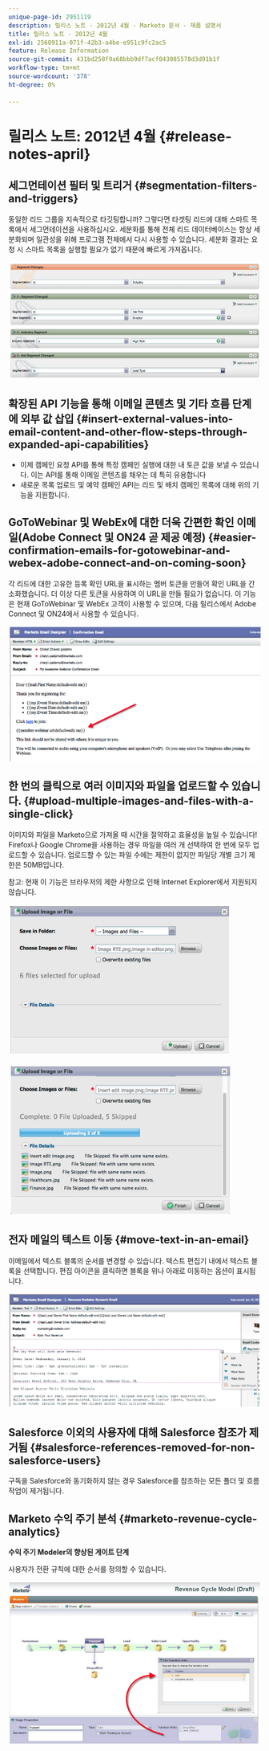 ```yaml
---
unique-page-id: 2951119
description: 릴리스 노트 - 2012년 4월 - Marketo 문서 - 제품 설명서
title: 릴리스 노트 - 2012년 4월
exl-id: 2568911a-071f-42b3-a4be-e951c9fc2ac5
feature: Release Information
source-git-commit: 431bd258f9a68bbb9df7acf043085578d3d91b1f
workflow-type: tm+mt
source-wordcount: '378'
ht-degree: 0%

---
```


# 릴리스 노트: 2012년 4월 {#release-notes-april}

## 세그먼테이션 필터 및 트리거 {#segmentation-filters-and-triggers}

동일한 리드 그룹을 지속적으로 타깃팅합니까? 그렇다면 타겟팅 리드에 대해 스마트 목록에서 세그먼테이션을 사용하십시오. 세분화를 통해 전체 리드 데이터베이스는 항상 세분화되며 일관성을 위해 프로그램 전체에서 다시 사용할 수 있습니다. 세분화 결과는 요청 시 스마트 목록을 실행할 필요가 없기 때문에 빠르게 가져옵니다.

![](assets/image2014-9-23-10-3a3-3a57.png)

## 확장된 API 기능을 통해 이메일 콘텐츠 및 기타 흐름 단계에 외부 값 삽입 {#insert-external-values-into-email-content-and-other-flow-steps-through-expanded-api-capabilities}

* 이제 캠페인 요청 API를 통해 특정 캠페인 실행에 대한 내 토큰 값을 보낼 수 있습니다. 이는 API를 통해 이메일 콘텐츠를 채우는 데 특히 유용합니다
* 새로운 목록 업로드 및 예약 캠페인 API는 리드 및 배치 캠페인 목록에 대해 위의 기능을 지원합니다.

## GoToWebinar 및 WebEx에 대한 더욱 간편한 확인 이메일(Adobe Connect 및 ON24 곧 제공 예정) {#easier-confirmation-emails-for-gotowebinar-and-webex-adobe-connect-and-on-coming-soon}

각 리드에 대한 고유한 등록 확인 URL을 표시하는 멤버 토큰을 만들어 확인 URL을 간소화했습니다. 더 이상 다른 토큰을 사용하여 이 URL을 만들 필요가 없습니다. 이 기능은 현재 GoToWebinar 및 WebEx 고객이 사용할 수 있으며, 다음 릴리스에서 Adobe Connect 및 ON24에서 사용할 수 있습니다.

![](assets/image2014-9-23-10-3a4-3a18.png)

## 한 번의 클릭으로 여러 이미지와 파일을 업로드할 수 있습니다. {#upload-multiple-images-and-files-with-a-single-click}

이미지와 파일을 Marketo으로 가져올 때 시간을 절약하고 효율성을 높일 수 있습니다! Firefox나 Google Chrome을 사용하는 경우 파일을 여러 개 선택하여 한 번에 모두 업로드할 수 있습니다. 업로드할 수 있는 파일 수에는 제한이 없지만 파일당 개별 크기 제한은 50MB입니다.

참고: 현재 이 기능은 브라우저의 제한 사항으로 인해 Internet Explorer에서 지원되지 않습니다.

![](assets/image2014-9-23-10-3a4-3a32.png)

![](assets/image2014-9-23-10-3a4-3a46.png)

## 전자 메일의 텍스트 이동 {#move-text-in-an-email}

이메일에서 텍스트 블록의 순서를 변경할 수 있습니다. 텍스트 편집기 내에서 텍스트 블록을 선택합니다. 편집 아이콘을 클릭하면 블록을 위나 아래로 이동하는 옵션이 표시됩니다.

![](assets/image2014-9-23-10-3a5-3a1.png)

## Salesforce 이외의 사용자에 대해 Salesforce 참조가 제거됨 {#salesforce-references-removed-for-non-salesforce-users}

구독을 Salesforce와 동기화하지 않는 경우 Salesforce를 참조하는 모든 폴더 및 흐름 작업이 제거됩니다.

## Marketo 수익 주기 분석 {#marketo-revenue-cycle-analytics}

**수익 주기 Modeler의 향상된 게이트 단계**

사용자가 전환 규칙에 대한 순서를 정의할 수 있습니다.

![](assets/image2014-9-23-10-3a5-3a17.png)
